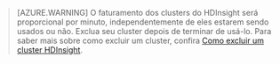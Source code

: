 

> [AZURE.WARNING] O faturamento dos clusters do HDInsight será proporcional por minuto, independentemente de eles estarem sendo usados ou não. Exclua seu cluster depois de terminar de usá-lo. Para saber mais sobre como excluir um cluster, confira [Como excluir um cluster HDInsight](../articles/hdinsight/hdinsight-delete-cluster.md).

